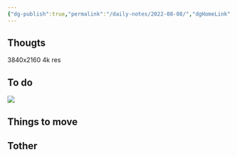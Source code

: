 ```yaml
---
{"dg-publish":true,"permalink":"/daily-notes/2022-08-08/","dgHomeLink":true,"dgPassFrontmatter":false}
---
```


## Thougts

3840x2160
4k res
## To do

![](https://i.imgur.com/HUmYAGd.png)


## Things to move



## Tother



